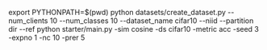 export PYTHONPATH=$(pwd)
python datasets/create_dataset.py --num_clients 10 --num_classes 10 --dataset_name cifar10 --niid --partition dir --ref
python starter/main.py -sim cosine -ds cifar10 -metric acc -seed 3 -expno 1 -nc 10 -prer 5
